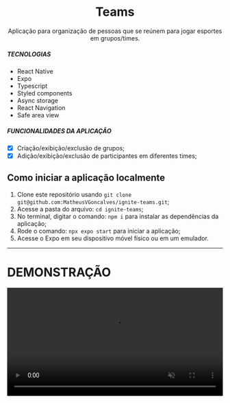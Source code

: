 <h1 align="center">
Teams
</h1>

<p align="center">Aplicação para organização de pessoas que se reúnem para jogar esportes em grupos/times.</p>

##### TECNOLOGIAS

- React Native
- Expo
- Typescript
- Styled components
- Async storage
- React Navigation
- Safe area view

##### FUNCIONALIDADES DA APLICAÇÃO

- [x] Criação/exibição/exclusão de grupos;
- [x] Adição/exibição/exclusão de participantes em diferentes times;

## Como iniciar a aplicação localmente

1. Clone este repositório usando `git clone git@github.com:MatheusVGoncalves/ignite-teams.git`;
2. Acesse a pasta do arquivo: `cd ignite-teams`;<br />
3. No terminal, digitar o comando: `npm i` para instalar as dependências da aplicação;
4. Rode o comando: `npx expo start` para iniciar a aplicação;
5. Acesse o Expo em seu dispositivo móvel físico ou em um emulador.

<hr />

# DEMONSTRAÇÃO

<video src="https://github.com/MatheusVGoncalves/ignite-teams/assets/97061067/829d040e-3a91-4a14-b029-cd95b3f7ba22" align="center" width="100%" autoplay loop muted markdown="1"/>
